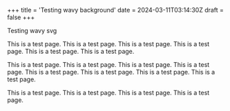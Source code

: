 +++
title = 'Testing wavy background'
date = 2024-03-11T03:14:30Z
draft = false
+++

Testing wavy svg

This is a test page. This is a test page. This is a test page. This is a test page. This is a test page. This is a test page. 

This is a test page. This is a test page. This is a test page. This is a test page. This is a test page. This is a test page. This is a test page. This is a test page. 

This is a test page. This is a test page. This is a test page. This is a test page. 
